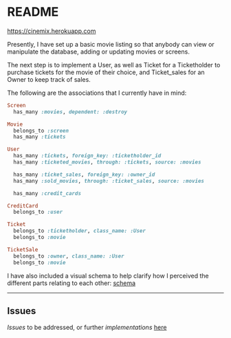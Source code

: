 # README

https://cinemix.herokuapp.com

Presently, I have set up a basic movie listing so that anybody can view or manipulate the database, adding or updating movies or screens.

The next step is to implement a User, as well as Ticket for a Ticketholder to purchase tickets for the movie of their choice, and Ticket_sales for an Owner to keep track of sales.

The following are the associations that I currently have in mind:

```ruby
Screen
  has_many :movies, dependent: :destroy

Movie
  belongs_to :screen
  has_many :tickets

User
  has_many :tickets, foreign_key: :ticketholder_id
  has_many :ticketed_movies, through: :tickets, source: :movies

  has_many :ticket_sales, foreign_key: :owner_id
  has_many :sold_movies, through: :ticket_sales, source: :movies

  has_many :credit_cards

CreditCard
  belongs_to :user

Ticket
  belongs_to :ticketholder, class_name: :User
  belongs_to :movie

TicketSale
  belongs_to :owner, class_name: :User
  belongs_to :movie
```

I have also included a visual schema to help clarify how I perceived the different parts relating to each other: [schema](https://github.com/ThuyNT13/movie_theater/blob/master/theater_schema.png)

---

Issues
---
*Issues* to be addressed, or further *implementations* [here](https://github.com/ThuyNT13/movie_theater/issues)
